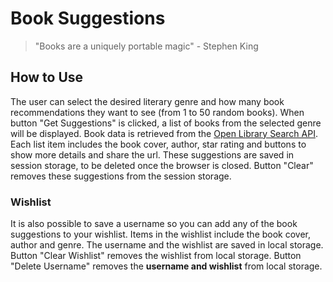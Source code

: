 # Book Suggestions

>"Books are a uniquely portable magic" - Stephen King

## How to Use
The user can select the desired literary genre and how many book recommendations they want to see (from 1 to 50 random books).
When button "Get Suggestions" is clicked, a list of books from the selected genre will be displayed.
Book data is retrieved from the [Open Library Search API](https://openlibrary.org/dev/docs/api/search).
Each list item includes the book cover, author, star rating and buttons to show more details and share the url.
These suggestions are saved in session storage, to be deleted once the browser is closed.
Button "Clear" removes these suggestions from the session storage.

### Wishlist
It is also possible to save a username so you can add any of the book suggestions to your wishlist.
Items in the wishlist include the book cover, author and genre. 
The username and the wishlist are saved in local storage.
Button "Clear Wishlist" removes the wishlist from local storage.
Button "Delete Username" removes the **username and wishlist** from local storage.